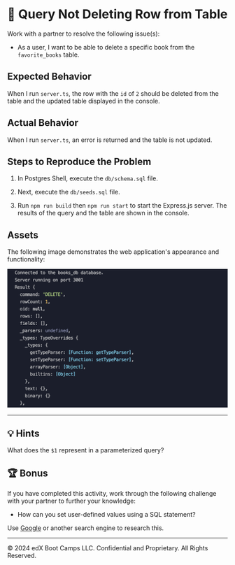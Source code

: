 # 🐛 Query Not Deleting Row from Table

Work with a partner to resolve the following issue(s):

* As a user, I want to be able to delete a specific book from the `favorite_books` table.

## Expected Behavior

When I run `server.ts`, the row with the `id` of `2` should be deleted from the table and the updated table displayed in the console.

## Actual Behavior

When I run `server.ts`, an error is returned and the table is not updated.

## Steps to Reproduce the Problem

1. In Postgres Shell, execute the `db/schema.sql` file.

2. Next, execute the `db/seeds.sql` file.

3. Run `npm run build` then `npm run start` to start the Express.js server. The results of the query and the table are shown in the console.

## Assets

The following image demonstrates the web application's appearance and functionality:

![A successful console log displays results for id values of 1 through 7, but the row with the id of 2 has been deleted.](./assets/image_1.png)

---

## 💡 Hints

What does the `$1` represent in a parameterized query?

## 🏆 Bonus

If you have completed this activity, work through the following challenge with your partner to further your knowledge:

* How can you set user-defined values using a SQL statement?

Use [Google](https://www.google.com) or another search engine to research this.

---

© 2024 edX Boot Camps LLC. Confidential and Proprietary. All Rights Reserved.
